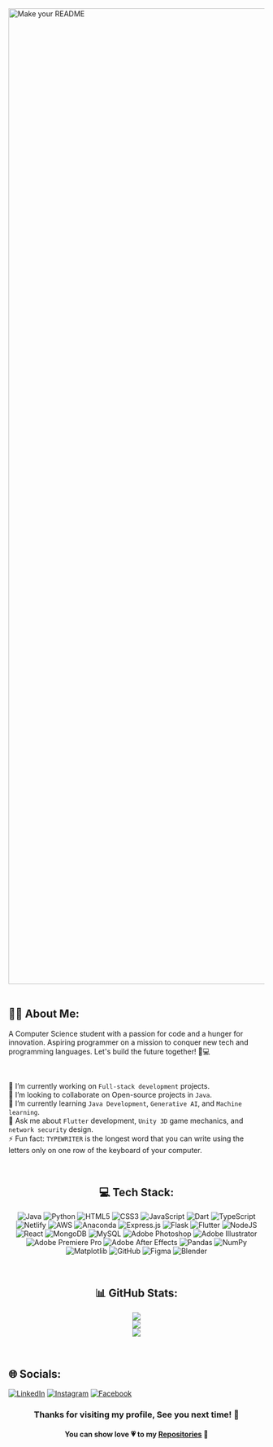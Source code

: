 <img width="1917" alt="Make your README" src="https://github.com/nikunjk9/nikunjk9/assets/140910919/8fa53d5b-b9bf-4fa9-adc8-b51f21fd1b55">

<br/>
<br/>

## 👦🏻 About Me:

  A Computer Science student with a passion for code and a hunger for innovation. Aspiring programmer on a mission to conquer new tech and programming languages. Let's build the future together! 🚀💻
</div> 

<br/>

🔭 I’m currently working on `Full-stack development` projects. <br>👯 I’m looking to collaborate on Open-source projects in `Java`. <br>🌱 I’m currently learning `Java Development`, `Generative AI`, and `Machine learning`. <br>💬 Ask me about `Flutter` development, `Unity 3D` game mechanics, and `network security` design.<br>⚡ Fun fact: `TYPEWRITER` is the longest word that you can write using the letters only on one row of the keyboard of your computer.



<br/>

<div align="center" > 

## 💻 Tech Stack:
  
![Java](https://img.shields.io/badge/java-%23ED8B00.svg?style=for-the-badge&logo=openjdk&logoColor=white) ![Python](https://img.shields.io/badge/python-3670A0?style=for-the-badge&logo=python&logoColor=ffdd54) ![HTML5](https://img.shields.io/badge/html5-%23E34F26.svg?style=for-the-badge&logo=html5&logoColor=white) ![CSS3](https://img.shields.io/badge/css3-%231572B6.svg?style=for-the-badge&logo=css3&logoColor=white) ![JavaScript](https://img.shields.io/badge/javascript-%23323330.svg?style=for-the-badge&logo=javascript&logoColor=%23F7DF1E) ![Dart](https://img.shields.io/badge/dart-%230175C2.svg?style=for-the-badge&logo=dart&logoColor=white) ![TypeScript](https://img.shields.io/badge/typescript-%23007ACC.svg?style=for-the-badge&logo=typescript&logoColor=white) ![Netlify](https://img.shields.io/badge/netlify-%23000000.svg?style=for-the-badge&logo=netlify&logoColor=#00C7B7) ![AWS](https://img.shields.io/badge/AWS-%23FF9900.svg?style=for-the-badge&logo=amazon-aws&logoColor=white) ![Anaconda](https://img.shields.io/badge/Anaconda-%2344A833.svg?style=for-the-badge&logo=anaconda&logoColor=white) ![Express.js](https://img.shields.io/badge/express.js-%23404d59.svg?style=for-the-badge&logo=express&logoColor=%2361DAFB) ![Flask](https://img.shields.io/badge/flask-%23000.svg?style=for-the-badge&logo=flask&logoColor=white) ![Flutter](https://img.shields.io/badge/Flutter-%2302569B.svg?style=for-the-badge&logo=Flutter&logoColor=white) ![NodeJS](https://img.shields.io/badge/node.js-6DA55F?style=for-the-badge&logo=node.js&logoColor=white) ![React](https://img.shields.io/badge/react-%2320232a.svg?style=for-the-badge&logo=react&logoColor=%2361DAFB) ![MongoDB](https://img.shields.io/badge/MongoDB-%234ea94b.svg?style=for-the-badge&logo=mongodb&logoColor=white) ![MySQL](https://img.shields.io/badge/mysql-4479A1.svg?style=for-the-badge&logo=mysql&logoColor=white) ![Adobe Photoshop](https://img.shields.io/badge/adobe%20photoshop-%2331A8FF.svg?style=for-the-badge&logo=adobe%20photoshop&logoColor=white) ![Adobe Illustrator](https://img.shields.io/badge/adobe%20illustrator-%23FF9A00.svg?style=for-the-badge&logo=adobe%20illustrator&logoColor=white) ![Adobe Premiere Pro](https://img.shields.io/badge/Adobe%20Premiere%20Pro-9999FF.svg?style=for-the-badge&logo=Adobe%20Premiere%20Pro&logoColor=white) ![Adobe After Effects](https://img.shields.io/badge/Adobe%20After%20Effects-9999FF.svg?style=for-the-badge&logo=Adobe%20After%20Effects&logoColor=white) ![Pandas](https://img.shields.io/badge/pandas-%23150458.svg?style=for-the-badge&logo=pandas&logoColor=white) ![NumPy](https://img.shields.io/badge/numpy-%23013243.svg?style=for-the-badge&logo=numpy&logoColor=white) ![Matplotlib](https://img.shields.io/badge/Matplotlib-%23ffffff.svg?style=for-the-badge&logo=Matplotlib&logoColor=black) ![GitHub](https://img.shields.io/badge/github-%23121011.svg?style=for-the-badge&logo=github&logoColor=white) ![Figma](https://img.shields.io/badge/figma-%23F24E1E.svg?style=for-the-badge&logo=figma&logoColor=white) ![Blender](https://img.shields.io/badge/blender-%23F5792A.svg?style=for-the-badge&logo=blender&logoColor=white)

</div>
<br/>
<div align="center" > 
  
## 📊 GitHub Stats:
![](https://github-readme-stats.vercel.app/api?username=nikunjk9&theme=dark&hide_border=false&include_all_commits=false&count_private=false)<br/>
![](https://github-readme-streak-stats.herokuapp.com/?user=nikunjk9&theme=dark&hide_border=false)<br/>
![](https://github-readme-stats.vercel.app/api/top-langs/?username=nikunjk9&theme=dark&hide_border=false&include_all_commits=false&count_private=false&layout=compact)

</div>
<br/>

## 🌐 Socials:
[![LinkedIn](https://img.shields.io/badge/LinkedIn-%230077B5.svg?logo=linkedin&logoColor=white)](https://www.linkedin.com/in/nikunj-kumar-184130208/) [![Instagram](https://img.shields.io/badge/Instagram-%23E4405F.svg?logo=Instagram&logoColor=white)](https://instagram.com/heyy.nikunj.here) 
[![Facebook](https://img.shields.io/badge/Facebook-%231877F2.svg?logo=Facebook&logoColor=white)](https://www.facebook.com/profile.php?id=100070085461558) 




<div align="center">

  <h3><b>Thanks for visiting my profile, See you next time! 🥰 </b></h3>
 
</div>

<div align="center">
  
#### You can show love 💗 to my [Repositories](https://github.com/nikunjk9?tab=repositories) 💌

</div>
